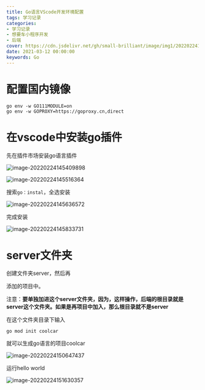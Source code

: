```yaml
---
title: Go语言VScode开发环境配置
tags: 学习记录
categories: 
- 学习记录
- 想要车小程序开发
- 后端
cover: https://cdn.jsdelivr.net/gh/small-brilliant/image/img1/202202241448220.png
date: 2021-03-12 00:00:00
keywords: Go
---
```

# 配置国内镜像

```
go env -w GO111MODULE=on
go env -w GOPROXY=https://goproxy.cn,direct
```

# 在vscode中安装go插件

先在插件市场安装go语言插件

![image-20220224145409898](https://cdn.jsdelivr.net/gh/small-brilliant/image/img1/202202241454987.png)

![image-20220224145516364](https://cdn.jsdelivr.net/gh/small-brilliant/image/img1/202202241456776.png)

搜索`go：instal`，全选安装

![image-20220224145636572](https://cdn.jsdelivr.net/gh/small-brilliant/image/img1/202202241456599.png)

完成安装

![image-20220224145833731](https://cdn.jsdelivr.net/gh/small-brilliant/image/img1/202202241458757.png)

# server文件夹

创建文件夹server，然后再

添加的项目中。

注意：**要单独加进这个server文件夹，因为，这样操作，后端的根目录就是server这个文件夹。如果是再项目中加入，那么根目录就不是server**

在这个文件夹目录下输入

```
go mod init coolcar
```

就可以生成go语言的项目coolcar

![image-20220224150647437](https://cdn.jsdelivr.net/gh/small-brilliant/image/img1/202202241506468.png)

运行hello world

![image-20220224151630357](https://cdn.jsdelivr.net/gh/small-brilliant/image/img1/202202241516392.png)